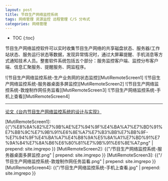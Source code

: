 ```yaml
---
layout: post
title: 节目生产网络监控系统
tags: 网络管理 资源监控 远程管理 C/S 分布式
categories: 网络管理
---
```


* TOC
{:toc}

节目生产网络监控软件可以实时收集节目生产网络的共享磁盘状态、服务器/工作站状态、服务运行状态等数据，发现异常情况时，通过大屏幕提醒、手机消息等方式通知技术人员。整套软件系统包括五个部分：服务监控客户端、监控分布客户端、信息汇聚服务、提醒服务、网监程序。

![节目生产网络监控系统-生产业务网的状态监控][MutiRemoteScreen1]
![节目生产网络监控系统-服务器桌面多屏监控][MutiRemoteScreen2]
![节目生产网络监控系统-敦煌制作网任务监看][MutiRemoteScreen3]
![节目生产网络监控系统-手机上查看][MutiRemoteScreen4]

---

[论文《台内节目生产网络监控系统的设计与实现》][论文地址]

[MutiRemoteScreen1]: {{"/%E8%8A%82%E7%9B%AE%E7%94%9F%E4%BA%A7%E7%BD%91%E7%BB%9C%E7%9B%91%E6%8E%A7%E7%B3%BB%E7%BB%9F-%E7%94%9F%E4%BA%A7%E4%B8%9A%E5%8A%A1%E7%BD%91%E7%9A%84%E7%8A%B6%E6%80%81%E7%9B%91%E6%8E%A7.png" | prepend: site.imgrepo }}
[MutiRemoteScreen2]: {{"/节目生产网络监控系统-服务器桌面多屏监控.png" | prepend: site.imgrepo }}
[MutiRemoteScreen3]: {{"/节目生产网络监控系统-敦煌制作网任务监看.png" | prepend: site.imgrepo }}
[MutiRemoteScreen4]: {{"/节目生产网络监控系统-手机上查看.jpg" | prepend: site.imgrepo }}

[论文地址]:https://kns.cnki.net/kcms/detail/detail.aspx?filename=DSZM201901019&dbcode=CJFQ&dbname=CJFD2019&v=nObC302BMhD21XqCtCQ9Stk2bf5wgPBgvJ0kQdhJdu14j5CA2wSagVogRMLoMmDP